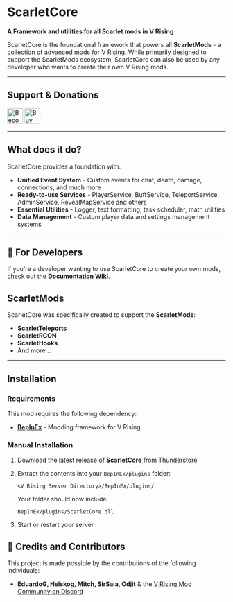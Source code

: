 # ScarletCore

**A Framework and utilities for all Scarlet mods in V Rising**

ScarletCore is the foundational framework that powers all **ScarletMods** - a collection of advanced mods for V Rising. While primarily designed to support the ScarletMods ecosystem, ScarletCore can also be used by any developer who wants to create their own V Rising mods.

---

## Support & Donations

<a href="https://www.patreon.com/bePatron?u=30093731" data-patreon-widget-type="become-patron-button"><img height='36' style='border:0px;height:36px;' src='https://i.imgur.com/o12xEqi.png' alt='Become a Patron' /></a>  <a href='https://ko-fi.com/F2F21EWEM7' target='_blank'><img height='36' style='border:0px;height:36px;' src='https://storage.ko-fi.com/cdn/kofi6.png?v=6' alt='Buy Me a Coffee at ko-fi.com' /></a>

---

## What does it do?

ScarletCore provides a foundation with:

- **Unified Event System** - Custom events for chat, death, damage, connections, and much more
- **Ready-to-use Services** - PlayerService, BuffService, TeleportService, AdminService, RevealMapService and others
- **Essential Utilities** - Logger, text formatting, task scheduler, math utilities
- **Data Management** - Custom player data and settings management systems

---

## 🔧 For Developers

If you're a developer wanting to use ScarletCore to create your own mods, check out the **[Documentation Wiki](https://github.com/markvaaz/ScarletCore/wiki)**.

## ScarletMods

ScarletCore was specifically created to support the **ScarletMods**:

- **ScarletTeleports**
- **ScarletRCON**
- **ScarletHooks**
- And more...

---

## Installation

### Requirements

This mod requires the following dependency:

* **[BepInEx](https://wiki.vrisingmods.com/user/bepinex_install.html)** - Modding framework for V Rising

### Manual Installation

1. Download the latest release of **ScarletCore** from Thunderstore
2. Extract the contents into your `BepInEx/plugins` folder:

   ```
   <V Rising Server Directory>/BepInEx/plugins/
   ```

   Your folder should now include:

   ```
   BepInEx/plugins/ScarletCore.dll
   ```

3. Start or restart your server

## 👥 Credits and Contributors

This project is made possible by the contributions of the following individuals:

- **EduardoG, Helskog, Mitch, SirSaia, Odjit** & the [V Rising Mod Community on Discord](https://vrisingmods.com/discord)